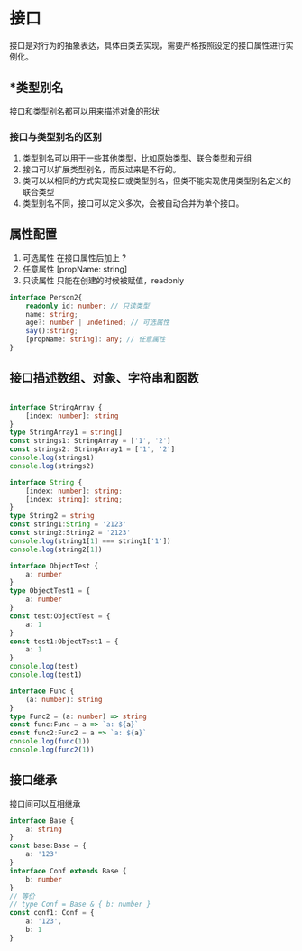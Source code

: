 <!--
 * @Author: xiaohuolong
 * @Date: 2020-11-14 11:36:49
 * @LastEditors: xiaohuolong
 * @LastEditTime: 2020-11-14 13:28:22
 * @FilePath: /ts.demo/src/interface/README.md
-->
# 接口

接口是对行为的抽象表达，具体由类去实现，需要严格按照设定的接口属性进行实例化。

## *类型别名

接口和类型别名都可以用来描述对象的形状

### 接口与类型别名的区别

1. 类型别名可以用于一些其他类型，比如原始类型、联合类型和元组
2. 接口可以扩展类型别名，而反过来是不行的。
3. 类可以以相同的方式实现接口或类型别名，但类不能实现使用类型别名定义的联合类型
4. 类型别名不同，接口可以定义多次，会被自动合并为单个接口。

## 属性配置

1. 可选属性 在接口属性后加上 ?
2. 任意属性 [propName: string]
3. 只读属性 只能在创建的时候被赋值，readonly

```ts
interface Person2{
    readonly id: number; // 只读类型
    name: string;
    age?: number | undefined; // 可选属性
    say():string;
    [propName: string]: any; // 任意属性
}
```

## 接口描述数组、对象、字符串和函数

```ts

interface StringArray {
    [index: number]: string
}
type StringArray1 = string[]
const strings1: StringArray = ['1', '2']
const strings2: StringArray1 = ['1', '2']
console.log(strings1)
console.log(strings2)

interface String {
    [index: number]: string;
    [index: string]: string;
}
type String2 = string
const string1:String = '2123'
const string2:String2 = '2123'
console.log(string1[1] === string1['1'])
console.log(string2[1])

interface ObjectTest {
    a: number
}
type ObjectTest1 = {
    a: number
}
const test:ObjectTest = {
    a: 1
}
const test1:ObjectTest1 = {
    a: 1
}
console.log(test)
console.log(test1)

interface Func {
    (a: number): string
}
type Func2 = (a: number) => string
const func:Func = a => `a: ${a}`
const func2:Func2 = a => `a: ${a}`
console.log(func(1))
console.log(func2(1))
```

## 接口继承

接口间可以互相继承

```ts
interface Base {
    a: string
}
const base:Base = {
    a: '123'
}
interface Conf extends Base {
    b: number
}
// 等价
// type Conf = Base & { b: number }
const conf1: Conf = {
    a: '123',
    b: 1
}
```

